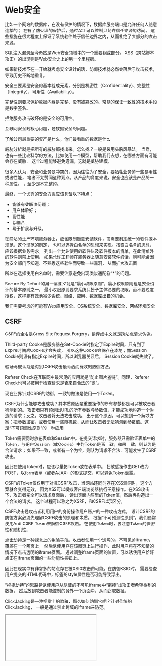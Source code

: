# Web安全

比如一个网站的数据库，在没有保护的情况下，数据库服务端口是允许任何人随意连接的；
在有了防火墙的保护后，通过ACL可以控制只允许信任来源的访问。
这些措施在很大程度上保证了系统软件处于信任边界之内，从而杜绝了大部分的攻击来源。

SQL注入漏洞至今仍然是Web安全领域中的一个重要组成部分。
XSS（跨站脚本攻击）的出现则是Web安全史上的另一个里程碑。

如果新技术不在一开始就考虑安全设计的话，防御技术就必然会落后于攻击技术，导致历史不断地重复。

安全三要素是安全的基本组成元素，分别是机密性（Confidentiality）、完整性（Integrity）、可用性（Availability）。

完整性则要求保护数据内容是完整、没有被篡改的。常见的保证一致性的技术手段是数字签名。

拒绝服务攻击破坏的是安全的可用性。

互联网安全的核心问题，是数据安全的问题。

了解公司最重要的资产是什么，他们最看重的数据是什么

威胁分析就是把所有的威胁都找出来。怎么找？一般是采用头脑风暴法。
当然，也有一些比较科学的方法，比如使用一个模型，帮助我们去想，在哪些方面有可能会存在威胁，
这个过程能够避免遗漏，这就是威胁建模。

很多人认为，安全和业务是冲突的，因为往往为了安全，要牺牲业务的一些易用性或者性能，
笔者不太赞同这种观点。从产品的角度来说，安全也应该是产品的一种属性。
，至少是不完整的。

最终，一个优秀的安全方案应该具备以下特点：
* 能够有效解决问题；
* 用户体验好；
* 高性能；
* 低耦合；
* 易于扩展与升级。


在网站的生产环境服务器上，应该限制随意安装软件，而需要制定统一的软件版本规范。这个规范的制定，
也可以选择白名单的思想来实现。按照白名单的思想，应该根据业务需求，
列出一个允许使用的软件以及软件版本的清单，在此清单外的软件则禁止使用。
如果允许工程师在服务器上随意安装软件的话，则可能会因为安全部门不知道、不熟悉这些软件而导致一些漏洞，
从而扩大攻击面

所以在选择使用白名单时，需要注意避免出现类似通配符“*”的问题。

Secure By Default的另一层含义就是“最小权限原则”。最小权限原则也是安全设计的基本原则之一。
最小权限原则要求系统只授予主体必要的权限，而不要过度授权，这样能有效地减少系统、网络、应用、数据库出错的机会。

我们需要考虑的可能有Web应用安全、OS系统安全、数据库安全、网络环境安全

## CSRF

CSRF的全名是Cross Site Request Forgery，翻译成中文就是跨站点请求伪造。

Third-party Cookie是服务器在Set-Cookie时指定了Expire时间，只有到了Expire时间后Cookie才会失效，
所以这种Cookie会保存在本地；而Session Cookie则没有指定Expire时间，所以浏览器关闭后，
Session Cookie就失效了。

验证码被认为是对抗CSRF攻击最简洁而有效的防御方法。

Referer Check在互联网中最常见的应用就是“防止图片盗链”。同理，Referer Check也可以被用于检查请求是否来自合法的“源”。

现在业界针对CSRF的防御，一致的做法是使用一个Token。

CSRF为什么能够攻击成功？其本质原因是重要操作的所有参数都是可以被攻击者猜测到的。
攻击者只有预测出URL的所有参数与参数值，才能成功地构造一个伪造的请求；反之，攻击者将无法攻击成功。
出于这个原因，可以想到一个解决方案：把参数加密，或者使用一些随机数，从而让攻击者无法猜测到参数值。这是“不可预测性原则”的一种应用

Token需要同时放在表单和Session中。在提交请求时，服务器只需验证表单中的Token，与用户Session（或Cookie）中的Token是否一致，如果一致，则认为是合法请求；
如果不一致，或者有一个为空，则认为请求不合法，可能发生了CSRF攻击。

因此在使用Token时，应该尽量把Token放在表单中。
把敏感操作由GET改为POST，以form表单（或者AJAX）的形式提交，可以避免Token泄露。

CSRF的Token仅仅用于对抗CSRF攻击，当网站还同时存在XSS漏洞时，这个方案就会变得无效，
因为XSS可以模拟客户端浏览器执行任意操作。在XSS攻击下，攻击者完全可以请求页面后，
读出页面内容里的Token值，然后再构造出一个合法的请求。
这个过程可以称之为XSRF，和CSRF以示区分。

CSRF攻击是攻击者利用用户的身份操作用户账户的一种攻击方式。
设计CSRF的防御方案必须先理解CSRF攻击的原理和本质。
根据“不可预测性原则”，我们通常使用Anti CSRF Token来防御CSRF攻击。
在使用Token时，要注意Token的保密性和随机性。

点击劫持是一种视觉上的欺骗手段。攻击者使用一个透明的、不可见的iframe，覆盖在一个网页上，
然后诱使用户在该网页上进行操作，此时用户将在不知情的情况下点击透明的iframe页面。
通过调整iframe页面的位置，可以诱使用户恰好点击在iframe页面的一些功能性按钮上。

因此在现实中有非常多的站点存在被XSIO攻击的可能。在防御XSIO时，
需要检查用户提交的HTML代码中，<img>标签的style属性是否可能导致浮出。

“拖拽劫持”的思路是诱使用户从隐藏的不可见iframe中“拖拽”出攻击者希望得到的数据，
然后放到攻击者能控制的另外一个页面中，从而窃取数据。

ClickJacking是一种视觉上的欺骗，那么如何防御它呢？针对传统的ClickJacking，
一般是通过禁止跨域的iframe来防范。

<iframe>标签一直以来都为人所诟病。挂马、XSS、ClickJacking等攻击中都能看到它不光彩的身影。

## 注入攻击

注入攻击的本质，是把用户输入的数据当做代码执行。这里有两个关键条件，第一个是用户能够控制输入；第二个是原本程序要执行的代码，
拼接了用户输入的数据

防御SQL注入的最佳方式，就是使用预编译语句，绑定变量。

注入攻击是应用违背了“数据与代码分离原则”导致的结果。它有两个条件：一是用户能够控制数据的输入；二是代码拼凑了用户输入的数据，把数据当做代码执行了。
在对抗注入攻击时，只需要牢记“数据与代码分离原则”，在“拼凑”发生的地方进行安全检查，就能避免此类问题。

## 文件上传漏洞概述

文件上传漏洞是指用户上传了一个可执行的脚本文件，并通过此脚本文件获得了执行服务器端命令的能力。

首先，上传的文件能够被Web容器解释执行。所以文件上传后所在的目录要是Web容器所覆盖到的路径。
其次，用户能够从Web上访问这个文件。如果文件上传了，但用户无法通过Web访问，或者无法使得Web容器解释这个脚本，那么也不能称之为漏洞。
最后，用户上传的文件若被安全检查、格式化、图片压缩等功能改变了内容，则也可能导致攻击不成功。

设计安全的文件上传功能

1．文件上传的目录设置为不可执行

2．判断文件类型

3．使用随机数改写文件名和文件路径

4．单独设置文件服务器的域名




